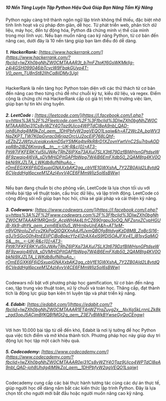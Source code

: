 ##### 10 Nền Tảng Luyện Tập Python Hiệu Quả Giúp Bạn Nâng Tầm Kỹ Năng

Python ngày càng trở thành ngôn ngữ lập trình không thể thiếu, đặc biệt nhờ tính linh hoạt và cú pháp đơn giản, dễ học. Từ phát triển web, phân tích dữ liệu, máy học, đến tự động hóa, Python đã chứng minh vị thế của mình trong mọi lĩnh vực. Nếu bạn muốn nâng cao kỹ năng Python, từ cơ bản đến nâng cao, dưới đây là 10 nền tảng giúp bạn làm điều đó dễ dàng.

###### **1.** **HackerRank:** [https://www.hackerrank.com/](https://www.hackerrank.com/?fbclid=IwZXh0bgNhZW0CMTAAAR3t_b7mFZtoKf6GsWKMkIlg-z4j4GSH099046ibTcvcW9FbakGUyo4T-V0_aem_TU8nSt82IlhCa8ilDMy3Jg)

HackerRank là nền tảng học Python toàn diện với các thử thách từ cơ bản đến nâng cao theo từng chủ đề như chuỗi ký tự, kiểu dữ liệu, và regex. Điểm cộng là chứng chỉ mà HackerRank cấp có giá trị trên thị trường việc làm, giúp bạn tự tin khi ứng tuyển.

###### **2. LeetCode :** [https://leetcode.com/](https://l.facebook.com/l.php?u=https%3A%2F%2Fleetcode.com%2F%3Ffbclid%3DIwZXh0bgNhZW0CMTAAAR0ej31Cs8vWZY4OTqz9Ujco4WPTdCl8eA9nbl_QAD-joh8Uhdg4lM9kZoI_aem__1DHPbfyW2agVEQO1Lsqiw&h=AT2Wc2A_bqWV3NqZKPT_TW7K0pGvrac0i6rjqzOrcUJ2ocEIP768LQhf-xEZbZ2JWfziJceiakxvkmDSeYSMKa4teRkR8rD1XZovnYwtVnC2Su7rbvAODxpR8n2IBZ6Knrqv&__tn__=-UK-R&c[0]=AT3-PitW7iFKFERKYuI5IiJWAvTRhZ6IPXa73AXul7SLX3t679DzfBlWHsnGPtdseW8F9zwajo4I6VA_sDVMHiDPjtGAPfbWpg7W4iB6EmFXdb50_2QAM8tg4KV0ObkNi9XJZLTA_LWKdb8ufNlhuAo_-rOmEEGXK6F6jDSxupjGNAXxbAK2gg_cbVfE1GWXshA_7Y2ZB0AId2L8vtdQ6CVeddHgl6pcxeM1ZAzl4yvV4CE6FMmWliz5oI6sBWw)

Nếu bạn đang chuẩn bị cho phỏng vấn, LeetCode là lựa chọn tối ưu với nhiều bài tập về thuật toán, cấu trúc dữ liệu, và lập trình động. LeetCode có cộng đồng sôi nổi giúp bạn học hỏi, chia sẻ giải pháp và cải thiện kỹ năng.

###### **3. Codewars:** [https://www.codewars.com/](https://l.facebook.com/l.php?u=https%3A%2F%2Fwww.codewars.com%2F%3Ffbclid%3DIwZXh0bgNhZW0CMTAAAR1MRQmSr_AcpWHAk4LfrCZ690rgpu3oOQ_NFZsnxZCvpHGUjB-Xk9-dhYk_aem_zxm6lEkI0u5_WHrnbvUnEA&h=AT1eM-n9VONroIuZxFcy2KkPaQI0QXXnAdJflJxmQBOfg8ttdvgKzD8MB_ZqBcSl16-g3J1rSGoG0h4tnEEIiPCjBoBpkcYfz412rAX4xlS9fDI5OAJFXv41_l81sySaMjOS&__tn__=-UK-R&c[0]=AT3-PitW7iFKFERKYuI5IiJWAvTRhZ6IPXa73AXul7SLX3t679DzfBlWHsnGPtdseW8F9zwajo4I6VA_sDVMHiDPjtGAPfbWpg7W4iB6EmFXdb50_2QAM8tg4KV0ObkNi9XJZLTA_LWKdb8ufNlhuAo_-rOmEEGXK6F6jDSxupjGNAXxbAK2gg_cbVfE1GWXshA_7Y2ZB0AId2L8vtdQ6CVeddHgl6pcxeM1ZAzl4yvV4CE6FMmWliz5oI6sBWw)

Codewars nổi bật với phương pháp học gamification, từ cơ bản đến nâng cao, tập trung vào thuật toán, xử lý chuỗi và toán học. Thăng cấp, đạt thành tích là động lực giúp bạn kiên trì luyện tập và phát triển kỹ năng.

###### **4. Edabit:** [https://edabit.com/](https://edabit.com/?fbclid=IwZXh0bgNhZW0CMTAAAR1ET4nWZYraZuyg2x__NvXgSkLrnnLZk8k_zgd3opJ5ACjmBfKQBfMGt2g_aem_Z3E7yBWkBYwseGyQoCEngw)

Với hơn 10.000 bài tập từ dễ đến khó, Edabit là nơi lý tưởng để học Python qua việc tích điểm và mở khóa thành tích. Phương pháp học này giúp duy trì động lực học tập một cách hiệu quả.

###### **5. Codecademy:** [https://www.codecademy.com/](https://www.codecademy.com/?fbclid=IwZXh0bgNhZW0CMTAAAR0ej31Cs8vWZY4OTqz9Ujco4WPTdCl8eA9nbl_QAD-joh8Uhdg4lM9kZoI_aem__1DHPbfyW2agVEQO1Lsqiw)

Codecademy cung cấp các bài thực hành tương tác cùng các dự án thực tế, giúp người học dễ dàng nắm bắt các kiến thức lập trình Python. Đây là lựa chọn tốt cho người mới bắt đầu hoặc người muốn nâng cao kỹ năng.
